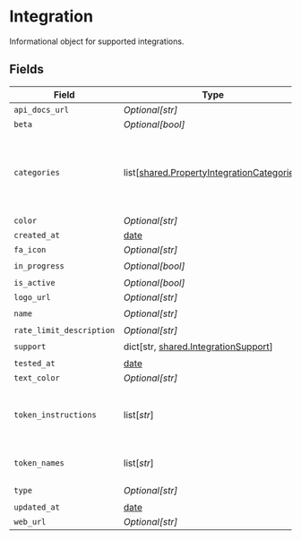 # Integration

Informational object for supported integrations.


## Fields

| Field                                                                                                  | Type                                                                                                   | Required                                                                                               | Description                                                                                            |
| ------------------------------------------------------------------------------------------------------ | ------------------------------------------------------------------------------------------------------ | ------------------------------------------------------------------------------------------------------ | ------------------------------------------------------------------------------------------------------ |
| `api_docs_url`                                                                                         | *Optional[str]*                                                                                        | :heavy_minus_sign:                                                                                     | N/A                                                                                                    |
| `beta`                                                                                                 | *Optional[bool]*                                                                                       | :heavy_minus_sign:                                                                                     | N/A                                                                                                    |
| `categories`                                                                                           | list[[shared.PropertyIntegrationCategories](undefined/models/shared/propertyintegrationcategories.md)] | :heavy_check_mark:                                                                                     | The categories of support solutions that this integration has                                          |
| `color`                                                                                                | *Optional[str]*                                                                                        | :heavy_minus_sign:                                                                                     | N/A                                                                                                    |
| `created_at`                                                                                           | [date](https://docs.python.org/3/library/datetime.html#date-objects)                                   | :heavy_minus_sign:                                                                                     | N/A                                                                                                    |
| `fa_icon`                                                                                              | *Optional[str]*                                                                                        | :heavy_minus_sign:                                                                                     | N/A                                                                                                    |
| `in_progress`                                                                                          | *Optional[bool]*                                                                                       | :heavy_check_mark:                                                                                     | N/A                                                                                                    |
| `is_active`                                                                                            | *Optional[bool]*                                                                                       | :heavy_minus_sign:                                                                                     | N/A                                                                                                    |
| `logo_url`                                                                                             | *Optional[str]*                                                                                        | :heavy_minus_sign:                                                                                     | N/A                                                                                                    |
| `name`                                                                                                 | *Optional[str]*                                                                                        | :heavy_check_mark:                                                                                     | N/A                                                                                                    |
| `rate_limit_description`                                                                               | *Optional[str]*                                                                                        | :heavy_minus_sign:                                                                                     | N/A                                                                                                    |
| `support`                                                                                              | dict[str, [shared.IntegrationSupport](undefined/models/shared/integrationsupport.md)]                  | :heavy_check_mark:                                                                                     | N/A                                                                                                    |
| `tested_at`                                                                                            | [date](https://docs.python.org/3/library/datetime.html#date-objects)                                   | :heavy_minus_sign:                                                                                     | N/A                                                                                                    |
| `text_color`                                                                                           | *Optional[str]*                                                                                        | :heavy_minus_sign:                                                                                     | N/A                                                                                                    |
| `token_instructions`                                                                                   | list[*str*]                                                                                            | :heavy_minus_sign:                                                                                     | instructions for the user on how to find the token/key                                                 |
| `token_names`                                                                                          | list[*str*]                                                                                            | :heavy_minus_sign:                                                                                     | if auth_types = 'token'                                                                                |
| `type`                                                                                                 | *Optional[str]*                                                                                        | :heavy_check_mark:                                                                                     | N/A                                                                                                    |
| `updated_at`                                                                                           | [date](https://docs.python.org/3/library/datetime.html#date-objects)                                   | :heavy_minus_sign:                                                                                     | N/A                                                                                                    |
| `web_url`                                                                                              | *Optional[str]*                                                                                        | :heavy_minus_sign:                                                                                     | N/A                                                                                                    |